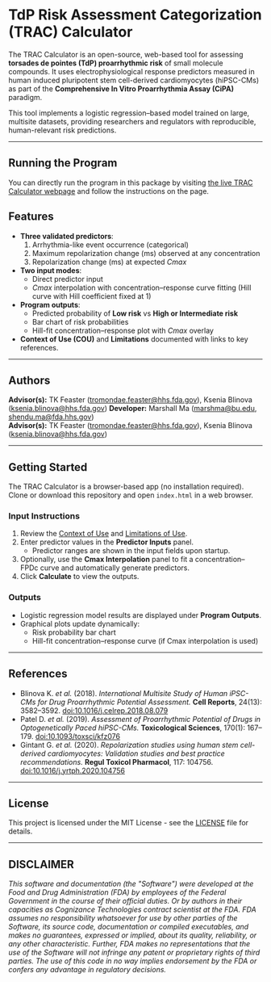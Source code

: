 # TdP Risk Assessment Categorization (TRAC) Calculator

The TRAC Calculator is an open-source, web-based tool for assessing **torsades de pointes (TdP) proarrhythmic risk** of small molecule compounds. It uses electrophysiological response predictors measured in human induced pluripotent stem cell-derived cardiomyocytes (hiPSC-CMs) as part of the **Comprehensive In Vitro Proarrhythmia Assay (CiPA)** paradigm.

This tool implements a logistic regression–based model trained on large, multisite datasets, providing researchers and regulators with reproducible, human-relevant risk predictions.

---

## Running the Program

You can directly run the program in this package by visiting [the live TRAC Calculator webpage](https://tkfeaster.github.io/TRAC-Calculator/) and follow the instructions on the page.

## Features

- **Three validated predictors**:
  1. Arrhythmia-like event occurrence (categorical)
  2. Maximum repolarization change (ms) observed at any concentration
  3. Repolarization change (ms) at expected *Cmax*
- **Two input modes**:
  - Direct predictor input  
  - *Cmax* interpolation with concentration–response curve fitting (Hill curve with Hill coefficient fixed at 1)
- **Program outputs**:
  - Predicted probability of **Low risk** vs **High or Intermediate risk**
  - Bar chart of risk probabilities
  - Hill-fit concentration–response plot with *Cmax* overlay
- **Context of Use (COU)** and **Limitations** documented with links to key references.

---
## Authors

**Advisor(s):** TK Feaster (tromondae.feaster@hhs.fda.gov), Ksenia Blinova (ksenia.blinova@hhs.fda.gov)
**Developer:** Marshall Ma (marshma@bu.edu, shendu.ma@fda.hhs.gov)  
**Advisor(s):** TK Feaster (tromondae.feaster@hhs.fda.gov), Ksenia Blinova (ksenia.blinova@hhs.fda.gov)

---

## Getting Started

The TRAC Calculator is a browser-based app (no installation required). Clone or download this repository and open `index.html` in a web browser.

### Input Instructions
1. Review the [Context of Use](cou.html#coU) and [Limitations of Use](cou.html#limitations).
2. Enter predictor values in the **Predictor Inputs** panel.  
   - Predictor ranges are shown in the input fields upon startup.
3. Optionally, use the **Cmax Interpolation** panel to fit a concentration–FPDc curve and automatically generate predictors.
4. Click **Calculate** to view the outputs.

### Outputs
- Logistic regression model results are displayed under **Program Outputs**.  
- Graphical plots update dynamically:
  - Risk probability bar chart
  - Hill-fit concentration–response curve (if Cmax interpolation is used)

---

## References

- Blinova K. *et al.* (2018). *International Multisite Study of Human iPSC-CMs for Drug Proarrhythmic Potential Assessment.* **Cell Reports**, 24(13): 3582–3592. [doi:10.1016/j.celrep.2018.08.079](https://doi.org/10.1016/j.celrep.2018.08.079)  
- Patel D. *et al.* (2019). *Assessment of Proarrhythmic Potential of Drugs in Optogenetically Paced hiPSC-CMs.* **Toxicological Sciences**, 170(1): 167–179. [doi:10.1093/toxsci/kfz076](https://doi.org/10.1093/toxsci/kfz076)  
- Gintant G. *et al.* (2020). *Repolarization studies using human stem cell-derived cardiomyocytes: Validation studies and best practice recommendations.* **Regul Toxicol Pharmacol**, 117: 104756. [doi:10.1016/j.yrtph.2020.104756](https://doi.org/10.1016/j.yrtph.2020.104756)  

---

## License

This project is licensed under the MIT License - see the [LICENSE](LICENSE) file for details.

---

## DISCLAIMER

*This software and documentation (the "Software") were developed at the Food and Drug Administration (FDA) by employees of the Federal Government in the course of their official duties. Or by authors in their capacities as Cognizance Technologies contract scientist at the FDA. FDA assumes no responsibility whatsoever for use by other parties of the Software, its source code, documentation or compiled executables, and makes no guarantees, expressed or implied, about its quality, reliability, or any other characteristic. Further, FDA makes no representations that the use of the Software will not infringe any patent or proprietary rights of third parties. The use of this code in no way implies endorsement by the FDA or confers any advantage in regulatory decisions.*
